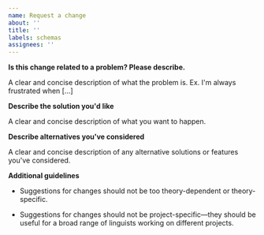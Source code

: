 ```yaml
---
name: Request a change
about: ''
title: ''
labels: schemas
assignees: ''
---
```

**Is this change related to a problem? Please describe.**

A clear and concise description of what the problem is. Ex. I'm always frustrated when [...]

**Describe the solution you'd like**

A clear and concise description of what you want to happen.

**Describe alternatives you've considered**

A clear and concise description of any alternative solutions or features you've considered.

**Additional guidelines**

* Suggestions for changes should not be too theory-dependent or theory-specific.

* Suggestions for changes should not be project-specific—they should be useful for a broad range of linguists working on different projects.
